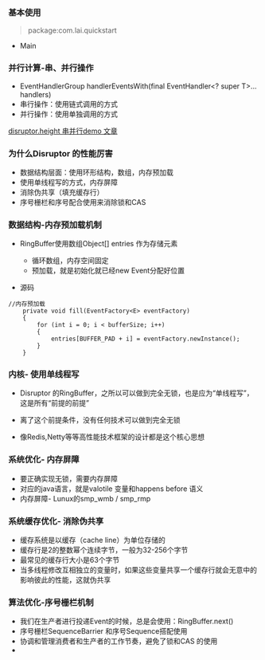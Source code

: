### 基本使用
> package:com.lai.quickstart

- Main



### 并行计算-串、并行操作
- EventHandlerGroup<T> handlerEventsWith(final EventHandler<? super T>... handlers)
- 串行操作：使用链式调用的方式
- 并行操作：使用单独调用的方式

[disruptor.height 串并行demo 文章](https://www.cnblogs.com/gyli20170901/p/10249929.html)


### 为什么Disruptor 的性能厉害
- 数据结构层面：使用环形结构，数组，内存预加载
- 使用单线程写的方式，内存屏障
- 消除伪共享（填充缓存行）
- 序号栅栏和序号配合使用来消除锁和CAS

### 数据结构-内存预加载机制
- RingBuffer使用数组Object[] entries 作为存储元素
    - 循环数组，内存空间固定
    - 预加载，就是初始化就已经new Event分配好位置
    
 - 源码
 ``` 
 //内存预加载
     private void fill(EventFactory<E> eventFactory)
     {
         for (int i = 0; i < bufferSize; i++)
         {
             entries[BUFFER_PAD + i] = eventFactory.newInstance();
         }
     }
 ```



### 内核- 使用单线程写
- Disruptor 的RingBuffer，之所以可以做到完全无锁，也是应为“单线程写”，这是所有“前提的前提”
- 离了这个前提条件，没有任何技术可以做到完全无锁

- 像Redis,Netty等等高性能技术框架的设计都是这个核心思想


### 系统优化- 内存屏障
- 要正确实现无锁，需要内存屏障
- 对应的java语言，就是valotile 变量和happens before 语义
- 内存屏障- Lunux的smp_wmb / smp_rmp

### 系统缓存优化- 消除伪共享
- 缓存系统是以缓存（cache line）为单位存储的
- 缓存行是2的整数幂个连续字节，一般为32-256个字节
- 最常见的缓存行大小是63个字节
- 当多线程修改互相独立的变量时，如果这些变量共享一个缓存行就会无意中的影响彼此的性能，这就伪共享

###  算法优化-序号栅栏机制
- 我们在生产者进行投递Event的时候，总是会使用：RingBuffer.next()
- 序号栅栏SequenceBarrier 和序号Sequence搭配使用
- 协调和管理消费者和生产者的工作节奏，避免了锁和CAS 的使用
- 
